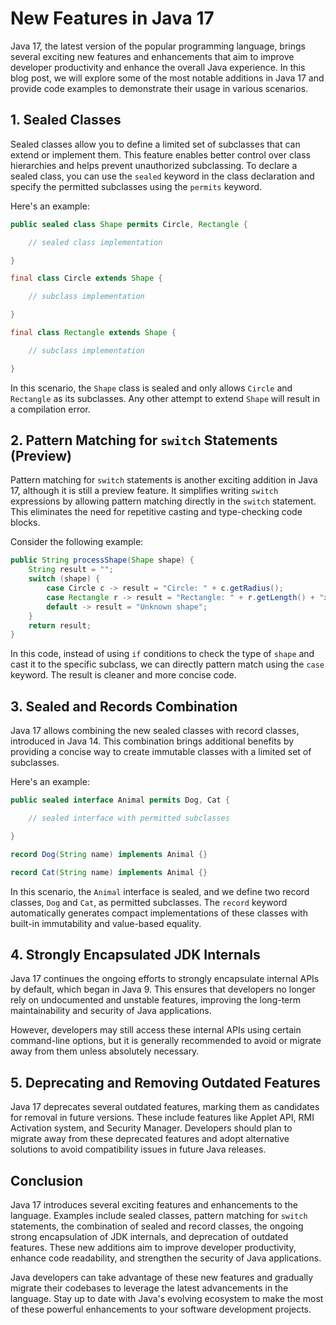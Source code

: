 # New Features in Java 17

Java 17, the latest version of the popular programming language, brings several exciting new features and enhancements that aim to improve developer productivity and enhance the overall Java experience. In this blog post, we will explore some of the most notable additions in Java 17 and provide code examples to demonstrate their usage in various scenarios.

## 1. Sealed Classes

Sealed classes allow you to define a limited set of subclasses that can extend or implement them. This feature enables better control over class hierarchies and helps prevent unauthorized subclassing. To declare a sealed class, you can use the `sealed` keyword in the class declaration and specify the permitted subclasses using the `permits` keyword.

Here's an example:

```java
public sealed class Shape permits Circle, Rectangle {

    // sealed class implementation

}

final class Circle extends Shape {

    // subclass implementation

}

final class Rectangle extends Shape {

    // subclass implementation

}
```

In this scenario, the `Shape` class is sealed and only allows `Circle` and `Rectangle` as its subclasses. Any other attempt to extend `Shape` will result in a compilation error.

## 2. Pattern Matching for `switch` Statements (Preview)

Pattern matching for `switch` statements is another exciting addition in Java 17, although it is still a preview feature. It simplifies writing `switch` expressions by allowing pattern matching directly in the `switch` statement. This eliminates the need for repetitive casting and type-checking code blocks.

Consider the following example:

```java
public String processShape(Shape shape) {
    String result = "";
    switch (shape) {
        case Circle c -> result = "Circle: " + c.getRadius();
        case Rectangle r -> result = "Rectangle: " + r.getLength() + "x" + r.getWidth();
        default -> result = "Unknown shape";
    }
    return result;
}
```

In this code, instead of using `if` conditions to check the type of `shape` and cast it to the specific subclass, we can directly pattern match using the `case` keyword. The result is cleaner and more concise code.

## 3. Sealed and Records Combination

Java 17 allows combining the new sealed classes with record classes, introduced in Java 14. This combination brings additional benefits by providing a concise way to create immutable classes with a limited set of subclasses.

Here's an example:

```java
public sealed interface Animal permits Dog, Cat {

    // sealed interface with permitted subclasses

}

record Dog(String name) implements Animal {}

record Cat(String name) implements Animal {}
```

In this scenario, the `Animal` interface is sealed, and we define two record classes, `Dog` and `Cat`, as permitted subclasses. The `record` keyword automatically generates compact implementations of these classes with built-in immutability and value-based equality.

## 4. Strongly Encapsulated JDK Internals

Java 17 continues the ongoing efforts to strongly encapsulate internal APIs by default, which began in Java 9. This ensures that developers no longer rely on undocumented and unstable features, improving the long-term maintainability and security of Java applications.

However, developers may still access these internal APIs using certain command-line options, but it is generally recommended to avoid or migrate away from them unless absolutely necessary.

## 5. Deprecating and Removing Outdated Features

Java 17 deprecates several outdated features, marking them as candidates for removal in future versions. These include features like Applet API, RMI Activation system, and Security Manager. Developers should plan to migrate away from these deprecated features and adopt alternative solutions to avoid compatibility issues in future Java releases.

## Conclusion

Java 17 introduces several exciting features and enhancements to the language. Examples include sealed classes, pattern matching for `switch` statements, the combination of sealed and record classes, the ongoing strong encapsulation of JDK internals, and deprecation of outdated features. These new additions aim to improve developer productivity, enhance code readability, and strengthen the security of Java applications.

Java developers can take advantage of these new features and gradually migrate their codebases to leverage the latest advancements in the language. Stay up to date with Java's evolving ecosystem to make the most of these powerful enhancements to your software development projects.